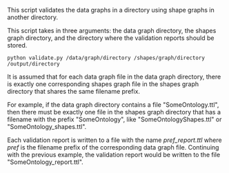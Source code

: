 This script validates the data graphs in a directory using shape graphs in another directory.

This script takes in three arguments: the data graph directory, the shapes graph directory, and the directory where the validation reports should be stored.

```
python validate.py /data/graph/directory /shapes/graph/directory /output/directory
```

It is assumed that for each data graph file in the data graph directory, there is exactly one corresponding shapes graph file in the shapes graph directory that shares the same filename prefix.

For example, if the data graph directory contains a file "SomeOntology.ttl", then there must be exactly one file in the shapes graph directory that has a filename with the prefix "SomeOntology", like "SomeOntologyShapes.ttl" or "SomeOntology_shapes.ttl".

Each validation report is written to a file with the name _pref_report.ttl_ where _pref_ is the filename prefix of the corresponding data graph file.
Continuing with the previous example, the validation report would be written to the file "SomeOntology_report.ttl".
